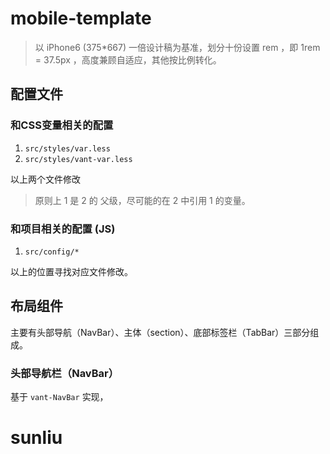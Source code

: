 # mobile-template

> 以 iPhone6 (375*667) 一倍设计稿为基准，划分十份设置 rem ，即 1rem = 37.5px ，高度兼顾自适应，其他按比例转化。

## 配置文件

### 和CSS变量相关的配置

1.  `src/styles/var.less`
2.  `src/styles/vant-var.less` 

以上两个文件修改

>原则上 1 是 2 的 父级，尽可能的在 2 中引用 1 的变量。

### 和项目相关的配置 (JS)

1. `src/config/*`

以上的位置寻找对应文件修改。

## 布局组件

主要有头部导航（NavBar）、主体（section）、底部标签栏（TabBar）三部分组成。

### 头部导航栏（NavBar）

基于 `vant-NavBar` 实现，



# sunliu